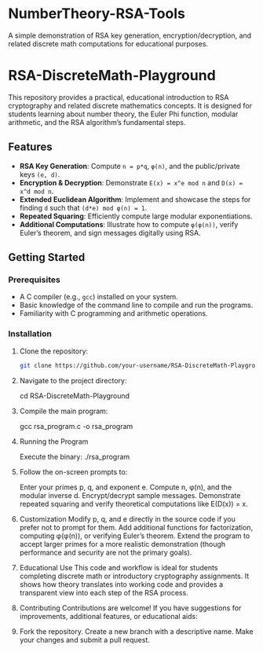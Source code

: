 # NumberTheory-RSA-Tools
A simple demonstration of RSA key generation, encryption/decryption, and related discrete math computations for educational purposes.

# RSA-DiscreteMath-Playground

This repository provides a practical, educational introduction to RSA cryptography and related discrete mathematics concepts. It is designed for students learning about number theory, the Euler Phi function, modular arithmetic, and the RSA algorithm’s fundamental steps.

## Features

- **RSA Key Generation**: Compute `n = p*q`, `φ(n)`, and the public/private keys `(e, d)`.
- **Encryption & Decryption**: Demonstrate `E(x) = x^e mod n` and `D(x) = x^d mod n`.
- **Extended Euclidean Algorithm**: Implement and showcase the steps for finding `d` such that `(d*e) mod φ(n) = 1`.
- **Repeated Squaring**: Efficiently compute large modular exponentiations.
- **Additional Computations**: Illustrate how to compute `φ(φ(n))`, verify Euler’s theorem, and sign messages digitally using RSA.

## Getting Started

### Prerequisites

- A C compiler (e.g., `gcc`) installed on your system.
- Basic knowledge of the command line to compile and run the programs.
- Familiarity with C programming and arithmetic operations.

### Installation

1. Clone the repository:
   ```sh
   git clone https://github.com/your-username/RSA-DiscreteMath-Playground.git

2. Navigate to the project directory:

   cd RSA-DiscreteMath-Playground

3. Compile the main program:

   gcc rsa_program.c -o rsa_program

4. Running the Program

   Execute the binary:
   ./rsa_program
   
5. Follow the on-screen prompts to:

   Enter your primes p, q, and exponent e.
   Compute n, φ(n), and the modular inverse d.
   Encrypt/decrypt sample messages.
   Demonstrate repeated squaring and verify theoretical computations like E(D(x)) = x.

6. Customization
   Modify p, q, and e directly in the source code if you prefer not to prompt for them.
   Add additional functions for factorization, computing φ(φ(n)), or verifying Euler’s theorem.
   Extend the program to accept larger primes for a more realistic demonstration (though performance and security are not    the primary goals).

7. Educational Use
   This code and workflow is ideal for students completing discrete math or introductory cryptography assignments. It shows how theory translates into working code and provides a transparent view into each step of the RSA process.

8. Contributing
   Contributions are welcome! If you have suggestions for improvements, additional features, or educational aids:

9. Fork the repository.
   Create a new branch with a descriptive name.
   Make your changes and submit a pull request.
